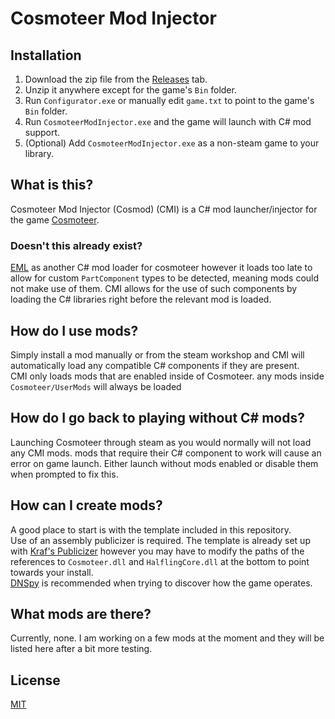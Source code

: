 # Cosmoteer Mod Injector

## Installation
1. Download the zip file from the [Releases](https://github.com/FaeBurns/CosmodInjector/Releases) tab.
2. Unzip it anywhere except for the game's `Bin` folder.
3. Run `Configurator.exe` or manually edit `game.txt` to point to the game's `Bin` folder.
4. Run `CosmoteerModInjector.exe` and the game will launch with C# mod support.
5. (Optional) Add `CosmoteerModInjector.exe` as a non-steam game to your library.

## What is this?
Cosmoteer Mod Injector (Cosmod) (CMI) is a C# mod launcher/injector for the game [Cosmoteer](https://cosmoteer.net/).

### Doesn't this already exist?
[EML](https://github.com/C0dingschmuser/EnhancedModLoader) as another C# mod loader for cosmoteer however it loads too late to allow for custom `PartComponent` types to be detected, meaning mods could not make use of them. CMI allows for the use of such components by loading the C# libraries right before the relevant mod is loaded. 

## How do I use mods?
Simply install a mod manually or from the steam workshop and CMI will automatically load any compatible C# components if they are present. <br/>
CMI only loads mods that are enabled inside of Cosmoteer.
any mods inside `Cosmoteer/UserMods` will always be loaded

## How do I go back to playing without C# mods?
Launching Cosmoteer through steam as you would normally will not load any CMI mods. mods that require their C# component to work will cause an error on game launch. Either launch without mods enabled or disable them when prompted to fix this.  

## How can I create mods?
A good place to start is with the template included in this repository. <br/>
Use of an assembly publicizer is required. The template is already set up with [Kraf's Publicizer](https://github.com/krafs/Publicizer) however you may have to modify the paths of the references to `Cosmoteer.dll` and `HalflingCore.dll` at the bottom to point towards your install. <br/>
[DNSpy](https://github.com/dnSpyEx/dnSpy) is recommended when trying to discover how the game operates.

## What mods are there?
Currently, none. I am working on a few mods at the moment and they will be listed here after a bit more testing.

## License

[MIT](https://github.com/FaeBurns/CosmodInjector/blob/main/License.txt)